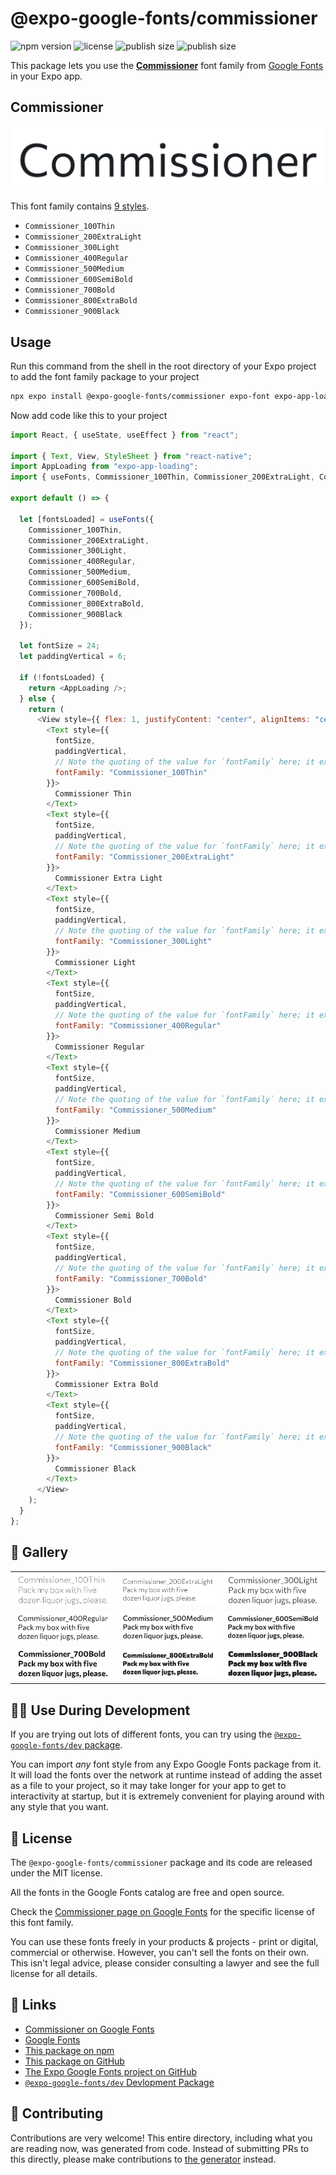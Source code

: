 # @expo-google-fonts/commissioner

![npm version](https://flat.badgen.net/npm/v/@expo-google-fonts/commissioner)
![license](https://flat.badgen.net/github/license/expo/google-fonts)
![publish size](https://flat.badgen.net/packagephobia/install/@expo-google-fonts/commissioner)
![publish size](https://flat.badgen.net/packagephobia/publish/@expo-google-fonts/commissioner)

This package lets you use the [**Commissioner**](https://fonts.google.com/specimen/Commissioner) font family from [Google Fonts](https://fonts.google.com/) in your Expo app.

## Commissioner

![Commissioner](./font-family.png)

This font family contains [9 styles](#-gallery).

- `Commissioner_100Thin`
- `Commissioner_200ExtraLight`
- `Commissioner_300Light`
- `Commissioner_400Regular`
- `Commissioner_500Medium`
- `Commissioner_600SemiBold`
- `Commissioner_700Bold`
- `Commissioner_800ExtraBold`
- `Commissioner_900Black`

## Usage

Run this command from the shell in the root directory of your Expo project to add the font family package to your project

```sh
npx expo install @expo-google-fonts/commissioner expo-font expo-app-loading
```

Now add code like this to your project

```js
import React, { useState, useEffect } from "react";

import { Text, View, StyleSheet } from "react-native";
import AppLoading from "expo-app-loading";
import { useFonts, Commissioner_100Thin, Commissioner_200ExtraLight, Commissioner_300Light, Commissioner_400Regular, Commissioner_500Medium, Commissioner_600SemiBold, Commissioner_700Bold, Commissioner_800ExtraBold, Commissioner_900Black } from '@expo-google-fonts/commissioner';

export default () => {

  let [fontsLoaded] = useFonts({
    Commissioner_100Thin, 
    Commissioner_200ExtraLight, 
    Commissioner_300Light, 
    Commissioner_400Regular, 
    Commissioner_500Medium, 
    Commissioner_600SemiBold, 
    Commissioner_700Bold, 
    Commissioner_800ExtraBold, 
    Commissioner_900Black
  });

  let fontSize = 24;
  let paddingVertical = 6;

  if (!fontsLoaded) {
    return <AppLoading />;
  } else {
    return (
      <View style={{ flex: 1, justifyContent: "center", alignItems: "center" }}>
        <Text style={{
          fontSize,
          paddingVertical,
          // Note the quoting of the value for `fontFamily` here; it expects a string!
          fontFamily: "Commissioner_100Thin"
        }}>
          Commissioner Thin
        </Text>
        <Text style={{
          fontSize,
          paddingVertical,
          // Note the quoting of the value for `fontFamily` here; it expects a string!
          fontFamily: "Commissioner_200ExtraLight"
        }}>
          Commissioner Extra Light
        </Text>
        <Text style={{
          fontSize,
          paddingVertical,
          // Note the quoting of the value for `fontFamily` here; it expects a string!
          fontFamily: "Commissioner_300Light"
        }}>
          Commissioner Light
        </Text>
        <Text style={{
          fontSize,
          paddingVertical,
          // Note the quoting of the value for `fontFamily` here; it expects a string!
          fontFamily: "Commissioner_400Regular"
        }}>
          Commissioner Regular
        </Text>
        <Text style={{
          fontSize,
          paddingVertical,
          // Note the quoting of the value for `fontFamily` here; it expects a string!
          fontFamily: "Commissioner_500Medium"
        }}>
          Commissioner Medium
        </Text>
        <Text style={{
          fontSize,
          paddingVertical,
          // Note the quoting of the value for `fontFamily` here; it expects a string!
          fontFamily: "Commissioner_600SemiBold"
        }}>
          Commissioner Semi Bold
        </Text>
        <Text style={{
          fontSize,
          paddingVertical,
          // Note the quoting of the value for `fontFamily` here; it expects a string!
          fontFamily: "Commissioner_700Bold"
        }}>
          Commissioner Bold
        </Text>
        <Text style={{
          fontSize,
          paddingVertical,
          // Note the quoting of the value for `fontFamily` here; it expects a string!
          fontFamily: "Commissioner_800ExtraBold"
        }}>
          Commissioner Extra Bold
        </Text>
        <Text style={{
          fontSize,
          paddingVertical,
          // Note the quoting of the value for `fontFamily` here; it expects a string!
          fontFamily: "Commissioner_900Black"
        }}>
          Commissioner Black
        </Text>
      </View>
    );
  }
};
```

## 🔡 Gallery


||||
|-|-|-|
|![Commissioner_100Thin](./Commissioner_100Thin.ttf.png)|![Commissioner_200ExtraLight](./Commissioner_200ExtraLight.ttf.png)|![Commissioner_300Light](./Commissioner_300Light.ttf.png)||
|![Commissioner_400Regular](./Commissioner_400Regular.ttf.png)|![Commissioner_500Medium](./Commissioner_500Medium.ttf.png)|![Commissioner_600SemiBold](./Commissioner_600SemiBold.ttf.png)||
|![Commissioner_700Bold](./Commissioner_700Bold.ttf.png)|![Commissioner_800ExtraBold](./Commissioner_800ExtraBold.ttf.png)|![Commissioner_900Black](./Commissioner_900Black.ttf.png)||


## 👩‍💻 Use During Development

If you are trying out lots of different fonts, you can try using the [`@expo-google-fonts/dev` package](https://github.com/expo/google-fonts/tree/master/font-packages/dev#readme).

You can import _any_ font style from any Expo Google Fonts package from it. It will load the fonts over the network at runtime instead of adding the asset as a file to your project, so it may take longer for your app to get to interactivity at startup, but it is extremely convenient for playing around with any style that you want.


## 📖 License

The `@expo-google-fonts/commissioner` package and its code are released under the MIT license.

All the fonts in the Google Fonts catalog are free and open source.

Check the [Commissioner page on Google Fonts](https://fonts.google.com/specimen/Commissioner) for the specific license of this font family.

You can use these fonts freely in your products & projects - print or digital, commercial or otherwise. However, you can't sell the fonts on their own. This isn't legal advice, please consider consulting a lawyer and see the full license for all details.

## 🔗 Links

- [Commissioner on Google Fonts](https://fonts.google.com/specimen/Commissioner)
- [Google Fonts](https://fonts.google.com/)
- [This package on npm](https://www.npmjs.com/package/@expo-google-fonts/commissioner)
- [This package on GitHub](https://github.com/expo/google-fonts/tree/master/font-packages/commissioner)
- [The Expo Google Fonts project on GitHub](https://github.com/expo/google-fonts)
- [`@expo-google-fonts/dev` Devlopment Package](https://github.com/expo/google-fonts/tree/master/font-packages/dev)

## 🤝 Contributing

Contributions are very welcome! This entire directory, including what you are reading now, was generated from code. Instead of submitting PRs to this directly, please make contributions to [the generator](https://github.com/expo/google-fonts/tree/master/packages/generator) instead.
